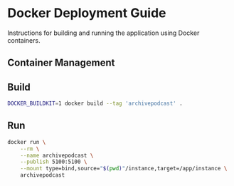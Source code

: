 # Docker Deployment Guide

Instructions for building and running the application using Docker containers.

## Container Management

## Build

```bash
DOCKER_BUILDKIT=1 docker build --tag 'archivepodcast' .
```

## Run

```bash
docker run \
    --rm \
    --name archivepodcast \
    --publish 5100:5100 \
    --mount type=bind,source="$(pwd)"/instance,target=/app/instance \
    archivepodcast
```
